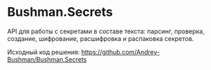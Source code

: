 
# Bushman.Secrets

API для работы с секретами в составе текста: парсинг, проверка, создание, шифрование, расшифровка и распаковка секретов.

Исходный код решения: https://github.com/Andrey-Bushman/Bushman.Secrets